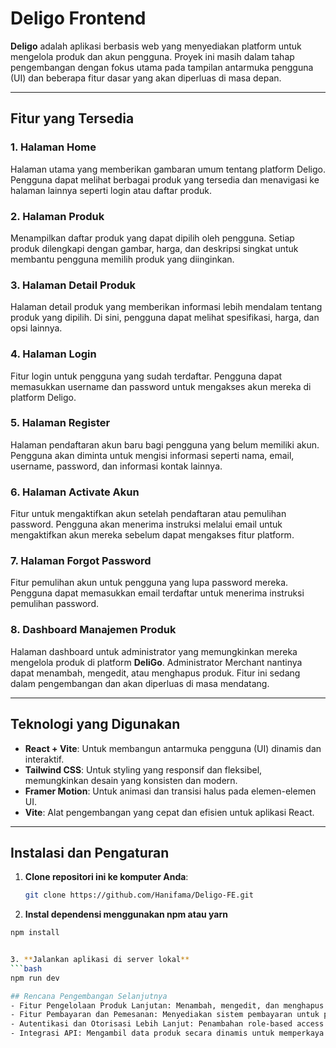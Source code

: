 # Deligo Frontend

**Deligo** adalah aplikasi berbasis web yang menyediakan platform untuk mengelola produk dan akun pengguna. Proyek ini masih dalam tahap pengembangan dengan fokus utama pada tampilan antarmuka pengguna (UI) dan beberapa fitur dasar yang akan diperluas di masa depan.

---

## Fitur yang Tersedia

### 1. **Halaman Home**
   Halaman utama yang memberikan gambaran umum tentang platform Deligo. Pengguna dapat melihat berbagai produk yang tersedia dan menavigasi ke halaman lainnya seperti login atau daftar produk.

### 2. **Halaman Produk**
   Menampilkan daftar produk yang dapat dipilih oleh pengguna. Setiap produk dilengkapi dengan gambar, harga, dan deskripsi singkat untuk membantu pengguna memilih produk yang diinginkan.

### 3. **Halaman Detail Produk**
   Halaman detail produk yang memberikan informasi lebih mendalam tentang produk yang dipilih. Di sini, pengguna dapat melihat spesifikasi, harga, dan opsi lainnya.

### 4. **Halaman Login**
   Fitur login untuk pengguna yang sudah terdaftar. Pengguna dapat memasukkan username dan password untuk mengakses akun mereka di platform Deligo.

### 5. **Halaman Register**
   Halaman pendaftaran akun baru bagi pengguna yang belum memiliki akun. Pengguna akan diminta untuk mengisi informasi seperti nama, email, username, password, dan informasi kontak lainnya.

### 6. **Halaman Activate Akun**
   Fitur untuk mengaktifkan akun setelah pendaftaran atau pemulihan password. Pengguna akan menerima instruksi melalui email untuk mengaktifkan akun mereka sebelum dapat mengakses fitur platform.

### 7. **Halaman Forgot Password**
   Fitur pemulihan akun untuk pengguna yang lupa password mereka. Pengguna dapat memasukkan email terdaftar untuk menerima instruksi pemulihan password.

### 8. **Dashboard Manajemen Produk**
   Halaman dashboard untuk administrator yang memungkinkan mereka mengelola produk di platform **DeliGo**. Administrator Merchant nantinya dapat menambah, mengedit, atau menghapus produk. Fitur ini sedang dalam pengembangan dan akan diperluas di masa mendatang.

---

## Teknologi yang Digunakan

- **React + Vite**: Untuk membangun antarmuka pengguna (UI) dinamis dan interaktif.
- **Tailwind CSS**: Untuk styling yang responsif dan fleksibel, memungkinkan desain yang konsisten dan modern.
- **Framer Motion**: Untuk animasi dan transisi halus pada elemen-elemen UI.
- **Vite**: Alat pengembangan yang cepat dan efisien untuk aplikasi React.

---

## Instalasi dan Pengaturan

1. **Clone repositori ini ke komputer Anda**:
   ```bash
   git clone https://github.com/Hanifama/Deligo-FE.git

2. **Instal dependensi menggunakan npm atau yarn**
  ```bash
  npm install


3. **Jalankan aplikasi di server lokal**
  ```bash
  npm run dev

## Rencana Pengembangan Selanjutnya
- Fitur Pengelolaan Produk Lanjutan: Menambah, mengedit, dan menghapus produk dengan lebih banyak opsi dan kontrol.
- Fitur Pembayaran dan Pemesanan: Menyediakan sistem pembayaran untuk pengguna yang ingin membeli produk.
- Autentikasi dan Otorisasi Lebih Lanjut: Penambahan role-based access control (RBAC) untuk administrator dan pengguna biasa.
- Integrasi API: Mengambil data produk secara dinamis untuk memperkaya pengalaman pengguna.